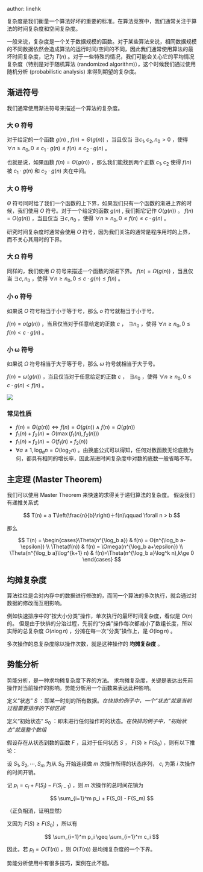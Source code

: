 author: linehk

复杂度是我们衡量一个算法好坏的重要的标准。在算法竞赛中，我们通常关注于算法的时间复杂度和空间复杂度。

一般来说，复杂度是一个关于数据规模的函数。对于某些算法来说，相同数据规模的不同数据依然会造成算法的运行时间/空间的不同，因此我们通常使用算法的最坏时间复杂度，记为 $T(n)$ 。对于一些特殊的情况，我们可能会关心它的平均情况复杂度（特别是对于随机算法 (randomized algorithm)），这个时候我们通过使用随机分析 (probabilistic analysis) 来得到期望的复杂度。

## 渐进符号

我们通常使用渐进符号来描述一个算法的复杂度。

### 大 Θ 符号

对于给定的一个函数 $g(n)$ , $f(n)=\Theta(g(n))$ ，当且仅当 $\exists c_1,c_2,n_0>0$ ，使得 $\forall n \ge n_0, 0\le c_1\cdot g(n)\le f(n) \le c_2\cdot g(n)$ 。

也就是说，如果函数 $f(n)=\Theta(g(n))$ ，那么我们能找到两个正数 $c_1, c_2$ 使得 $f(n)$ 被 $c_1\cdot g(n)$ 和 $c_2\cdot g(n)$ 夹在中间。

### 大 O 符号

 $\Theta$ 符号同时给了我们一个函数的上下界，如果我们只有一个函数的渐进上界的时候，我们使用 $O$ 符号。对于一个给定的函数 $g(n)$ , 我们把它记作 $O(g(n))$ 。 $f(n)=O(g(n))$ ，当且仅当 $\exists c,n_0$ ，使得 $\forall n \ge n_0,0\le f(n)\le c\cdot g(n)$ 。

研究时间复杂度时通常会使用 $O$ 符号，因为我们关注的通常是程序用时的上界，而不关心其用时的下界。

### 大 Ω 符号

同样的，我们使用 $\Omega$ 符号来描述一个函数的渐进下界。 $f(n)=\Omega(g(n))$ ，当且仅当 $\exists c,n_0$ ，使得 $\forall n \ge n_0,0\le c\cdot g(n)\le f(n)$ 。

### 小 o 符号

如果说 $O$ 符号相当于小于等于号，那么 $o$ 符号就相当于小于号。

 $f(n)=o(g(n))$ ，当且仅当对于任意给定的正数 $c$ ， $\exists n_0$ ，使得 $\forall n \ge n_0,0\le f(n)< c\cdot g(n)$ 。

### 小 ω 符号

如果说 $\Omega$ 符号相当于大于等于号，那么 $\omega$ 符号就相当于大于号。

 $f(n)=\omega(g(n))$ ，当且仅当对于任意给定的正数 $c$ ， $\exists n_0$ ，使得 $\forall n \ge n_0,0\le c\cdot g(n)< f(n)$ 。

![](repalce-order.png)

### 常见性质

-    $f(n) = \Theta(g(n))\Leftrightarrow f(n)=O(g(n))\land f(n)=\Omega(g(n))$ 
-    $f_1(n) + f_2(n) = O(\max(f_1(n), f_2(n)))$ 
-    $f_1(n) \times f_2(n) = O(f_1(n) \times f_2(n))$ 
-    $\forall a \neq 1, \log_a{n} = O(\log_2 n)$ 。由换底公式可以得知，任何对数函数无论底数为何，都具有相同的增长率，因此渐进时间复杂度中对数的底数一般省略不写。

## 主定理 (Master Theorem)

我们可以使用 Master Theorem 来快速的求得关于递归算法的复杂度。
假设我们有递推关系式

$$
T(n) = a T\left(\frac{n}{b}\right)＋f(n)\qquad \forall n > b
$$

那么

$$
T(n) = \begin{cases}\Theta(n^{\log_b a}) & f(n) = O(n^{\log_b a-\epsilon}) \\ \Theta(f(n)) & f(n) = \Omega(n^{\log_b a+\epsilon}) \\ \Theta(n^{\log_b a}\log^{k+1} n) & f(n)=\Theta(n^{\log_b a}\log^k n),k\ge 0 \end{cases}
$$

## 均摊复杂度

算法往往是会对内存中的数据进行修改的，而同一个算法的多次执行，就会通过对数据的修改而互相影响。

例如快速排序中的“按大小分类”操作，单次执行的最坏时间复杂度，看似是 $O(n)$ 的。
但是由于快排的分治过程，先前的“分类”操作每次都减小了数组长度，所以实际的总复杂度 $O(n \log n)$ ，分摊在每一次“分类”操作上，是 $O(\log n)$ 。

多次操作的总复杂度除以操作次数，就是这种操作的 **均摊复杂度** 。

## 势能分析

势能分析，是一种求均摊复杂度下界的方法。
求均摊复杂度，关键是表达出先前操作对当前操作的影响。势能分析用一个函数来表达此种影响。

定义“状态” $S$ ：即某一时刻的所有数据。_在快排的例子中，一个“状态”就是当前过程需要排序的下标区间_

定义“初始状态” $S_0$ ：即未进行任何操作时的状态。_在快排的例子中，“初始状态”就是整个数组_

假设存在从状态到数的函数 $F$ ，且对于任何状态 $S$ ， $F(S) \geq F(S_0)$ ，则有以下推论：

设 $S_1,S_2, \cdots ,S_m$ 为从 $S_0$ 开始连续做 $m$ 次操作所得的状态序列， $c_i$ 为第 $i$ 次操作的时间开销。

记 $p_i = c_i + F(S_i) - F(S_{i-1})$ ，则 $m$ 次操作的总时间花销为

$$
\sum_{i=1}^m p_i + F(S_0) - F(S_m)
$$

（正负相消，证明显然）

又因为 $F(S) \geq F(S_0)$ ，所以有

$$
\sum_{i=1}^m p_i \geq \sum_{i=1}^m c_i
$$

因此，若 $p_i = O(T(n))$ ，则 $O(T(n))$ 是均摊复杂度的一个下界。

势能分析使用中有很多技巧，案例在此不题。
